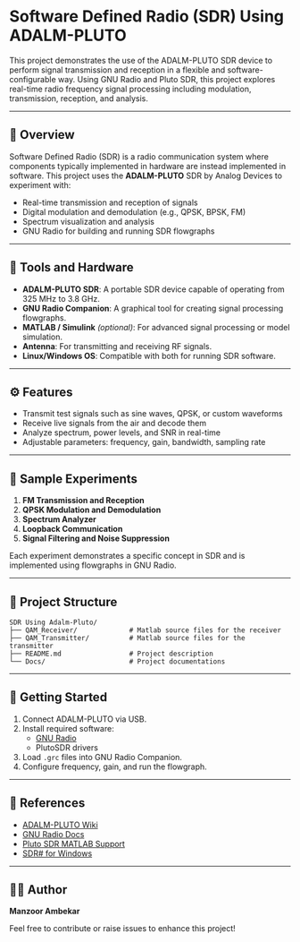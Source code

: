 # Software Defined Radio (SDR) Using ADALM-PLUTO

This project demonstrates the use of the ADALM-PLUTO SDR device to perform signal transmission and reception in a flexible and software-configurable way. Using GNU Radio and Pluto SDR, this project explores real-time radio frequency signal processing including modulation, transmission, reception, and analysis.

---

## 📡 Overview

Software Defined Radio (SDR) is a radio communication system where components typically implemented in hardware are instead implemented in software. This project uses the **ADALM-PLUTO** SDR by Analog Devices to experiment with:

- Real-time transmission and reception of signals
- Digital modulation and demodulation (e.g., QPSK, BPSK, FM)
- Spectrum visualization and analysis
- GNU Radio for building and running SDR flowgraphs

---

## 🧰 Tools and Hardware

- **ADALM-PLUTO SDR**: A portable SDR device capable of operating from 325 MHz to 3.8 GHz.
- **GNU Radio Companion**: A graphical tool for creating signal processing flowgraphs.
- **MATLAB / Simulink** *(optional)*: For advanced signal processing or model simulation.
- **Antenna**: For transmitting and receiving RF signals.
- **Linux/Windows OS**: Compatible with both for running SDR software.

---

## ⚙️ Features

- Transmit test signals such as sine waves, QPSK, or custom waveforms
- Receive live signals from the air and decode them
- Analyze spectrum, power levels, and SNR in real-time
- Adjustable parameters: frequency, gain, bandwidth, sampling rate

---

## 🧪 Sample Experiments

1. **FM Transmission and Reception**
2. **QPSK Modulation and Demodulation**
3. **Spectrum Analyzer**
4. **Loopback Communication**
5. **Signal Filtering and Noise Suppression**

Each experiment demonstrates a specific concept in SDR and is implemented using flowgraphs in GNU Radio.

---

## 📁 Project Structure

```
SDR Using Adalm-Pluto/
├── QAM_Receiver/             # Matlab source files for the receiver
├── QAM_Transmitter/          # Matlab source files for the transmitter
├── README.md                 # Project description
└── Docs/                     # Project documentations
```

---

## 🚀 Getting Started

1. Connect ADALM-PLUTO via USB.
2. Install required software:
   - [GNU Radio](https://wiki.gnuradio.org/index.php/InstallingGR)
   - PlutoSDR drivers
3. Load `.grc` files into GNU Radio Companion.
4. Configure frequency, gain, and run the flowgraph.

---

## 🔗 References

- [ADALM-PLUTO Wiki](https://wiki.analog.com/university/tools/pluto)
- [GNU Radio Docs](https://wiki.gnuradio.org/)
- [Pluto SDR MATLAB Support](https://www.mathworks.com/hardware-support/pluto-sdr.html)
- [SDR# for Windows](https://airspy.com/sdrsharp/)

---

## 👨‍💻 Author

**Manzoor Ambekar**

Feel free to contribute or raise issues to enhance this project!
